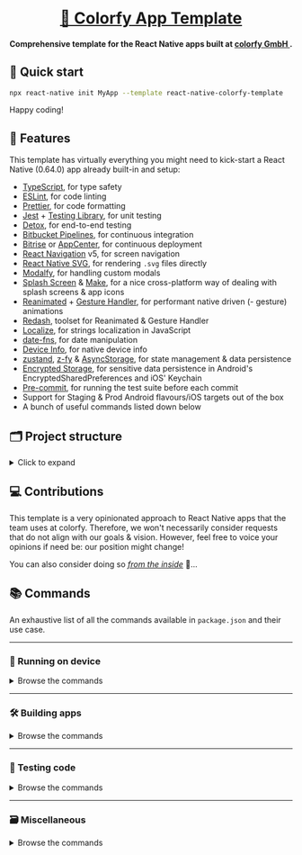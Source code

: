 <h1 align="center">
  <a href="https://github.com/colorfy-software/react-native-colorfy-template" target="_blank" rel="noopener noreferrer">
    🧰 Colorfy App Template
  </a>
</h1>

<h4 align="center">
  <strong>Comprehensive template for the React Native apps built at <a href="https://colorfy.me" target="_blank" rel="noopener noreferrer">
colorfy GmbH
  </a>.</strong>
</h4>

## 🚦 Quick start

```sh
npx react-native init MyApp --template react-native-colorfy-template
```

Happy coding!

## 💫 Features

This template has virtually everything you might need to kick-start a React Native (0.64.0) app already built-in and setup:

* [TypeScript](https://www.typescriptlang.org), for type safety
* [ESLint](https://eslint.org), for code linting 
* [Prettier](https://prettier.io), for code formatting
* [Jest](https://jestjs.io) + [Testing Library](https://testing-library.com), for unit testing
* [Detox](https://github.com/wix/Detox), for end-to-end testing
* [Bitbucket Pipelines](https://bitbucket.org/product/features/pipelines), for continuous integration
* [Bitrise](https://www.bitrise.io) or [AppCenter](https://appcenter.ms), for continuous deployment
* [React Navigation](https://reactnavigation.org) v5, for screen navigation
* [React Native SVG](https://github.com/react-native-svg/react-native-svg), for rendering `.svg` files directly
* [Modalfy](https://colorfy-software.gitbook.io/react-native-modalfy), for handling custom modals
* [Splash Screen](https://github.com/crazycodeboy/react-native-splash-screen) & [Make](https://github.com/bamlab/react-native-make), for a nice cross-platform way of dealing with splash screens & app icons
* [Reanimated](https://docs.swmansion.com/react-native-reanimated) + [Gesture Handler](https://docs.swmansion.com/react-native-gesture-handler/docs/), for performant native driven (- gesture) animations
* [Redash](https://wcandillon.gitbook.io/redash/), toolset for Reanimated & Gesture Handler
* [Localize](https://github.com/zoontek/react-native-localize), for strings localization in JavaScript
* [date-fns](https://date-fns.org), for date manipulation
* [Device Info](https://github.com/react-native-device-info/react-native-device-info), for native device info
* [zustand](https://github.com/pmndrs/zustand), [z-fy](https://colorfy-software.gitbook.io/z-fy) & [AsyncStorage](https://github.com/react-native-async-storage/async-storage), for state management & data persistence
* [Encrypted Storage](https://github.com/emeraldsanto/react-native-encrypted-storage), for sensitive data persistence in Android's EncryptedSharedPreferences and iOS' Keychain
* [Pre-commit](https://github.com/observing/pre-commit), for running the test suite before each commit
* Support for Staging & Prod Android flavours/iOS targets out of the box
* A bunch of useful commands listed down below
  
## 🗂 Project structure

<details>
  <summary>Click to expand </summary>
  
  ```
  .
  ├── __mocks__ // All the mocks needed to setup unit tests
  ├── __tests__ // Holds all the unit tests (ran by Jest)
  ├── e2e // Holds all the E2E tests (ran by Detox)
  ├── scripts // Various useful scripts accessible via the commands in package.json
  │   ├── build-unsigned-ipa.sh // Builds an unsigned IPA of any iOS target
  │   ├── create-pipeline-badge.sh // Creates status SVG badge for the Bitbucket Pipelines to use
  │   ├── generate-signed-android-keystore.sh // Generates a keystore file to sign Android APKs
  │   ├── postinstall.sh // Runs after each modification to the project dependencies list to run Jetifier and update Pods
  │   ├── run-detox-ci.sh // Runs Detox in AppCenter (if @appcenter tag was used to setup project)
  │   └── silence-recycled-files-warning.js // Silence some annoying warning that pollute the console
  ├── src // App root folder
  │   ├── api // Contains all the API requests
  │   │   ├── api.ts
  │   │   └── requests.ts
  │   ├── assets // Holds all of files, SVGs, images, gifs, videos, fonts, etc
  │   │   ├── fonts/
  │   │   └── logo.png
  │   ├── components // Global reusable components
  │   │   ├── icon // Folder for each component that requires multiple files or folders
  │   │   │   ├── files/ // ie: folder with the SVG files used by Icon.tsx
  │   │   │   └── Icon.tsx
  │   │   ├── AnimatedWrapper.tsx // Otherwise one file per component 
  │   │   ├── AppText.tsx
  │   │   ├── AsyncRenderWrapper.tsx
  │   │   └── ScreenLoader.tsx
  │   ├── config    
  │   │   └── app-config // Exports the CONFIG variable (with backend URL, target helpers, feature flags, etc)
  │   ├── core // Internal SDK that takes care of all the business logic + some helpers
  │   │   ├── app-messages.ts // Each subclass of the core is a TypeScript file
  │   │   ├── core.ts // Root class of core (only file to be imported for use)
  │   │   ├── events-core.ts
  │   │   └── user-core.ts
  │   ├── hooks // Global reusable Hooks
  │   │   ├── use-form.tsx // One file per Hook
  │   │   └── use-rehydrate.tsx
  │   ├── locales // Setup for the app localization (JS side, not native)
  │   │   ├── de.json
  │   │   ├── en.json
  │   │   └── index.ts // Contains all the helpers to add localization in the app
  │   ├── modals // Contains the modals components used by react-native-modalfy
  │   │   └── default-error-modal // Each modal has its own folder
  │   │       └── DefaultErrorModal.tsx
  │   ├── navigation // Used to hold all of the navigation logic
  │   │   ├── AuthStack.tsx
  │   │   ├── Navigation.tsx // Main navigation component file
  │   │   ├── ProfileStack.tsx
  │   │   └── TabBar.tsx
  │   ├── screens // Used to hold all of the app screens at this one level, no nesting
  │   │   └── activity // Create a folder per screen
  │   │       ├── components // If screen has components that are used only within the screen, put them here
  │   │       ├── sections // If screen has sections that are used only within the screen, put them here
  │   │       └── Activity.tsx // Component file for the screen
  │   ├── store // State management with zustand
  │   │   ├── middlewares // Folder for the store middlewares
  │   │   │   ├── logger-middleware.ts // Middleware file
  │   │   │   └── persist-middleware.ts // Middleware file
  │   │   ├── stores
  │   │   │   ├── app-store.ts // Each store has its file
  │   │   │   └── user-store.ts
  │   │   └── stores.ts // Main store file
  │   ├── styles // Global styling variables & device helpers
  │   │   ├── fonts.ts 
  │   │   ├── colors.ts
  │   │   ├── screen.ts 
  │   │   └── style-guide.ts // Entry file that exports all the styles & helpers
  │   ├── types // Folder that regroups all the TypeScript interfaces defined in the app
  │   │   ├── modals-types.ts // One file per type item
  │   │   ├── navigation-types.ts
  │   │   ├── requests-types.ts
  │   │   └── store-types.ts
  │   └── utils // Helpers that don't really belong in the core
  │       ├── animate-color.ts
  │       ├── date.ts
  │       └── sleep.ts
  ├── .eslintrc.js // Configuration for ESLint (linter)
  ├── .prettierrc // Holds the code formatter configuration
  ├── .svgrrc.js // Used to set up colors to replace in some .svg files
  ├── app.json // Contains the app name used by various scripts throughout the app
  ├── babel.config.js // Configuration file for Babel
  ├── bitbucket-pipelines.yml // Configuration file for Bitbucket Pipelines (CI)
  ├── detox.config.js // Detox configuration (E2E testing)
  ├── index.d.ts // Useful to set TypeScript interfaces needed for libraries that don't provided them
  ├── index.js // Entry point of the app
  ├── jest.config.js // Configuration file for Jest (unit test)
  └── tsconfig.json // Configuration file for the TypeScript compiler
  ```
</details>

## 💻 Contributions

This template is a very opinionated approach to React Native apps that the team uses at colorfy.
Therefore, we won't necessarily consider requests that do not align with our goals & vision. However, feel free to voice your opinions if need be: our position might change!

You can also consider doing so [_from the inside_](https://colorfy.me/jobs/) 👀…

## 📚 Commands

An exhaustive list of all the commands available in `package.json` and their use case.

---

### 📱 Running on device

<details>
  <summary>Browse the commands</summary>

  If you're missing anything here, you can check out the [react-native-cli commands list](https://github.com/react-native-community/cli/blob/master/docs/commands.md#run-ios).

  ### `yarn ra` | `yarn android` | `yarn run-android-staging`

  All these 3 commands will run the **Android Staging flavour in Debug mode** on your phone (if connected to your computer) or in the [Android Emulator](https://developer.android.com/studio/run/emulator) (if you have one setup on your computer).

  ### `yarn run-android-prod`

  Same behaviour as the previous command but for the **Android Prod flavour in Debug mode** this time.

  ### `yarn build-android-staging`

  Same behaviour as the previous command, but will uninstall the app before installing **Android Staging flavour in Release mode** this time.

  ### `yarn build-android-prod`

  Same behaviour as the previous command, but will uninstall the app before installing **Android Prod flavour in Release mode** this time.

  ### `yarn ri` | `yarn ios` | `yarn run-ios-staging`

  Run the **iOS Staging target** app on an iPhone 11 simulator.

  **Note**: If you're working on Mac, prefer using Xcode. If you aren't, you might need to look into the [react-native-cli run-ios command](https://github.com/react-native-community/cli/blob/master/docs/commands.md#run-ios) in detail.

  ### `yarn run-ios-prod`

  Same behaviour as the previous command but for the **iOS Prod target in Debug mode** this time.
</details>

---

### 🛠️ Building apps

<details>
  <summary>Browse the commands</summary>

  ### `yarn apk-staging`

  Builds and generates a signed APK for the **Android Staging flavour in Release mode** and opens your file manager to the APK location once it's done.

  ### `yarn apk-prod`

  Same behaviour as the previous command but for the **Android Prod flavour in Release mode** this time.

  ### `yarn apk-unsigned`

  Same behaviour as the previous command but for the **Android Prod Unsigned flavour in Release mode** this time.

  ### `yarn apks`

  Generates the 3 aforementioned APKs in one go.

  **Note**: Prefer this command when building a new version as it makes your life easier.

  ### `yarn ipa-staging-unsigned {DESIRED_BUILD_NUMBER}`

  Builds and generates an unsigned IPA of the **iOS Staging target in Release mode** and opens your file manager to the
  IPA location once it's done.

  **Note**: You need to have already archived and Distribute/Validate a build from Xcode for this to properly work.

  ### `yarn ipa-prod-unsigned {DESIRED_BUILD_NUMBER}`

  Builds and generates an unsigned IPA of the **iOS Prod target in Release mode** and opens your file manager to the IPA location once it's done.

  **Note**: You need to have already archived and Distribute/Validate a build from Xcode for this to properly work.
</details>

---

### 🧪 Testing code

<details>
  <summary>Browse the commands</summary>

  ### `yarn lint`

  Runs ESLint on the whole codebase based on the rules set up in `.eslintrc.js` and tries to fix lint errors whenever possible.

  ### `yarn ts`

  Runs the TypeScript compiler on all `*.ts`/`*.tsx` files based on the config set up in `tsconfig.json`.

  ### `yarn unit`

  Runs the test suite specified in `__tests__` via Jest.

  ### `yarn test` | `yarn test-commit`

  Runs the 3 aforementioned commands.

  **Note**: `yarn test` is run by the CI/CD tool before any build. `yarn test-commit` is run before any commit is made from your local machine. Unless for specific and approved reasons: make sure to always pass this command before pushing your code.

  ### `yarn detox-android-staging-debug`** | `yarn detox-android-staging-release`

  Runs the E2E test suite with Detox on the **Android Staging flavour in Debug/Release mode**.


  ### `yarn detox-android-prod-debug`** | `yarn detox-android-prod-release`

  Runs the E2E test suite with Detox on the **Android Prod flavour in Debug/Release mode**.


  ### `yarn detox-ios-staging-debug`** | `yarn detox-ios-staging-release`

  Runs the E2E test suite with Detox on the **iOS Staging target in Debug/Release mode**.

  ### `yarn detox-ios-prod-debug`** | `yarn detox-ios-prod-release`

  Runs the E2E test suite with Detox on the **iOS Prod target in Debug/Release mode**.

  ### `yarn detox-ci`

  Runs the E2E test suite with Detox in the CI/CD tool with the appropriated flavour/target in Release mode.

  **Note**: This is not meant for local use on your machine, prefer the aforementioned commands instead or refer to [Detox documentation](https://github.com/wix/Detox/tree/master/docs).
  </details>

---

### 🗃 Miscellaneous

<details>
  <summary>Browse the commands</summary>

  ### `yarn start`

  Starts Metro, the JavaScript bundler for React Native. Mandatory steps to do anything productive today!

  ### `yarn postinstall`

  Runs after each use of `yarn add`/`yarn install` in the project to jetify the Android code, update the Pods on iOS (if you're using macOS) and remove unnecessary warnings from the bundler.

  ### `yarn build-android`

  Builds the JavaScript bundle for offline use for Android.

  **Note**: This command is usually only needed when building a specific flavour of the Android APK or using Detox locally. Make sure to call `yarn clean-android` once you're done working with the generated bundle.

  ### `yarn clean-android`

  Deletes all the temporary code generated by `yarn build-android`.

  ### `yarn clean-ios`

  Deletes the iOS build folder (equates to deleting the usual `~/Library/Developer/Xcode/DerivedData/`).  
</details>

